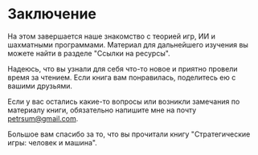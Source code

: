 # Заключение

На этом завершается наше знакомство с теорией игр, ИИ и шахматными программами. Материал для дальнейшего изучения вы можете найти в разделе "Ссылки на ресурсы".

Надеюсь, что вы узнали для себя что-то новое и приятно провели время за чтением. Если книга вам понравилась, поделитесь ею с вашими друзьями.

Если у вас остались какие-то вопросы или возникли замечания по материалу книги, обязательно напишите мне на почту [petrsum@gmail.com](mailto:petrsum@gmail.com).

Большое вам спасибо за то, что вы прочитали книгу "Стратегические игры: человек и машина".
